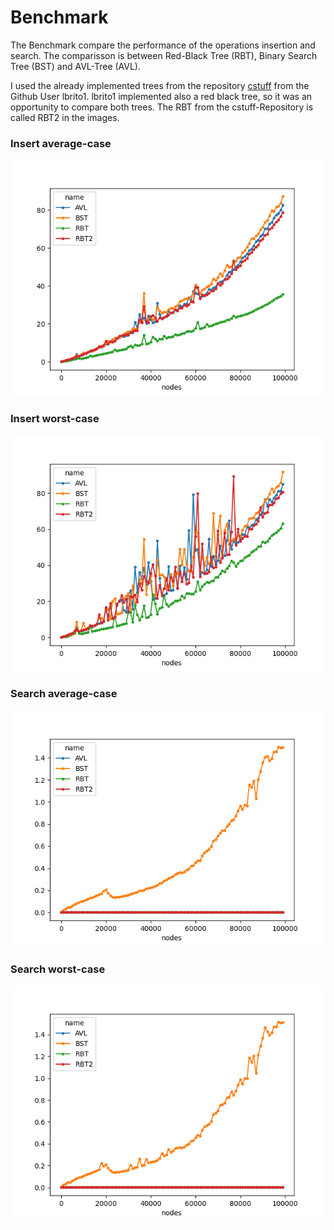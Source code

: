 # Benchmark

The Benchmark compare the performance of the operations insertion and search.
The comparisson is between Red-Black Tree (RBT), Binary Search Tree (BST) and
AVL-Tree (AVL).

I used the already implemented trees from the repository [cstuff](https://github.com/lbrito1/cstuff) from the Github User lbrito1. lbrito1 implemented also
a red black tree, so it was an opportunity to compare both trees. The RBT from 
the cstuff-Repository is called RBT2 in the images.

### Insert average-case 
![Insert average-case](./plot/insert_avg.png)

### Insert worst-case
![Insert worst-case](./plot/insert_worst.png)

### Search average-case
![Search average-case](./plot/search_avg.png)

### Search worst-case
![Search worst-case](./plot/search_worst.png)